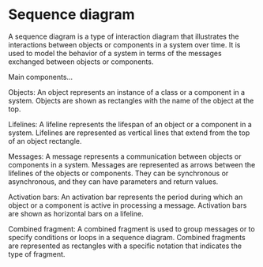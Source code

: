 # Sequence diagram

A sequence diagram is a type of interaction diagram that illustrates the interactions between objects or components in a system over time. It is used to model the behavior of a system in terms of the messages exchanged between objects or components.

Main components…

Objects: An object represents an instance of a class or a component in a system. Objects are shown as rectangles with the name of the object at the top.

Lifelines: A lifeline represents the lifespan of an object or a component in a system. Lifelines are represented as vertical lines that extend from the top of an object rectangle.

Messages: A message represents a communication between objects or components in a system. Messages are represented as arrows between the lifelines of the objects or components. They can be synchronous or asynchronous, and they can have parameters and return values.

Activation bars: An activation bar represents the period during which an object or a component is active in processing a message. Activation bars are shown as horizontal bars on a lifeline.

Combined fragment: A combined fragment is used to group messages or to specify conditions or loops in a sequence diagram. Combined fragments are represented as rectangles with a specific notation that indicates the type of fragment.

